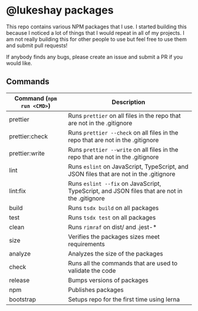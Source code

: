# @lukeshay packages

This repo contains various NPM packages that I use. I started building this because I noticed a lot of things that I would repeat in all of my projects. I am not really building this for other people to use but feel free to use them and submit pull requests!

If anybody finds any bugs, please create an issue and submit a PR if you would like.

## Commands

| Command (`npm run <CMD>`) | Description                                                                                  |
| ------------------------- | -------------------------------------------------------------------------------------------- |
| prettier                  | Runs `prettier` on all files in the repo that are not in the .gitignore                      |
| prettier:check            | Runs `prettier --check` on all files in the repo that are not in the .gitignore              |
| prettier:write            | Runs `prettier --write` on all files in the repo that are not in the .gitignore              |
| lint                      | Runs `eslint` on JavaScript, TypeScript, and JSON files that are not in the .gitignore       |
| lint:fix                  | Runs `eslint --fix` on JavaScript, TypeScript, and JSON files that are not in the .gitignore |
| build                     | Runs `tsdx build` on all packages                                                            |
| test                      | Runs `tsdx test` on all packages                                                             |
| clean                     | Runs `rimraf` on dist/ and .jest-\*                                                          |
| size                      | Verifies the packages sizes meet requirements                                                |
| analyze                   | Analyzes the size of the packages                                                            |
| check                     | Runs all the commands that are used to validate the code                                     |
| release                   | Bumps versions of packages                                                                   |
| npm                       | Publishes packages                                                                           |
| bootstrap                 | Setups repo for the first time using lerna                                                   |
